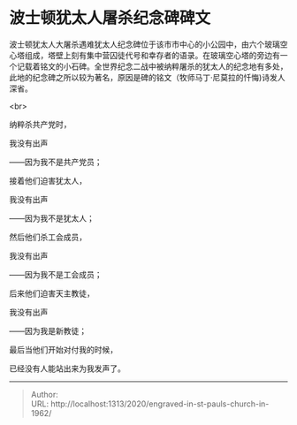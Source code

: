 # 波士顿犹太人屠杀纪念碑碑文


波士顿犹太人大屠杀遇难犹太人纪念碑位于该市市中心的小公园中，由六个玻璃空心塔组成，塔壁上刻有集中营囚徒代号和幸存者的语录。在玻璃空心塔的旁边有一个记载着铭文的小石碑。全世界纪念二战中被纳粹屠杀的犹太人的纪念地有多处，此地的纪念碑之所以较为著名，原因是碑的铭文（牧师马丁·尼莫拉的忏悔)诗发人深省。

&lt;br&gt;

纳粹杀共产党时，

我没有出声

——因为我不是共产党员；

接着他们迫害犹太人，

我没有出声

——因为我不是犹太人；

然后他们杀工会成员，

我没有出声

——因为我不是工会成员；

后来他们迫害天主教徒，

我没有出声

——因为我是新教徒；

最后当他们开始对付我的时候，

已经没有人能站出来为我发声了。


---

> Author:   
> URL: http://localhost:1313/2020/engraved-in-st-pauls-church-in-1962/  

